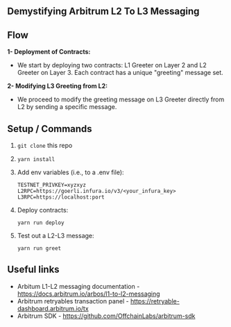 ## Demystifying Arbitrum L2 To L3 Messaging

## Flow

**1- Deployment of Contracts:**

- We start by deploying two contracts: L1 Greeter on Layer 2 and L2 Greeter on Layer 3. Each contract has a unique "greeting" message set.

**2- Modifying L3 Greeting from L2:**

- We proceed to modify the greeting message on L3 Greeter directly from L2 by sending a specific message.

## Setup / Commands

1. `git clone` this repo
1. `yarn install`
1. Add env variables (i.e., to a .env file):

   ```
   TESTNET_PRIVKEY=xyzxyz
   L2RPC=https://goerli.infura.io/v3/<your_infura_key>
   L3RPC=https://localhost:port
   ```

1. Deploy contracts:
   ```
   yarn run deploy
   ```
1. Test out a L2-L3 message:
   ```
   yarn run greet
   ```

## Useful links

- Arbitum L1-L2 messaging documentation - https://docs.arbitrum.io/arbos/l1-to-l2-messaging
- Arbitrum retryables transaction panel - https://retryable-dashboard.arbitrum.io/tx
- Arbitrum SDK - https://github.com/OffchainLabs/arbitrum-sdk
